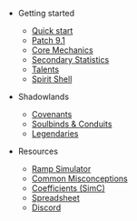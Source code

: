 - Getting started

  - [Quick start]()
  - [Patch 9.1](discipline-9-1.md)
  - [Core Mechanics](discipline.md)
  - [Secondary Statistics](stats.md)
  - [Talents](talents.md)
  - [Spirit Shell](spirit-shell.md)

- Shadowlands

  - [Covenants](covenants.md)
  - [Soulbinds & Conduits](soulbinds.md)
  - [Legendaries](legendaries.md)

- Resources
  - [Ramp Simulator](https://ramp.focusedwill.com)
  - [Common Misconceptions](common-misconceptions.md)
  - [Coefficients (SimC)](https://github.com/simulationcraft/simc/blob/shadowlands/engine/dbc/generated/sc_scale_data.inc)
  - [Spreadsheet](https://docs.google.com/spreadsheets/d/1O8kqXLDvGS10iMJVXSQ6C_fryZSzTsLbcVao7YBRM_Q/edit#gid=1607956873)
  - [Discord](https://discord.gg/focusedwill)
